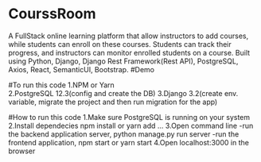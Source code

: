 # CourssRoom
A FullStack online learning platform that allow instructors to add courses, while students can enroll on these courses.
Students can track their progress, and instructors can monitor enrolled students on a course.
Built using Python, Django, Django Rest Framework(Rest API), PostgreSQL, Axios, React, SemanticUI, Bootstrap.
#Demo

#To run this code
1.NPM or Yarn <br/>
2.PostgreSQL 12.3(config and create the DB)
3.Django 3.2(create env. variable, migrate the project and then run migration for the app)

#How to run this code
1.Make sure PostgreSQL is running on your system
2.Install dependecies npm install or yarn add ...
3.Open command line
-run the backend application server, python manage.py run server
-run the frontend application, npm start or yarn start
4.Open localhost:3000 in the browser
